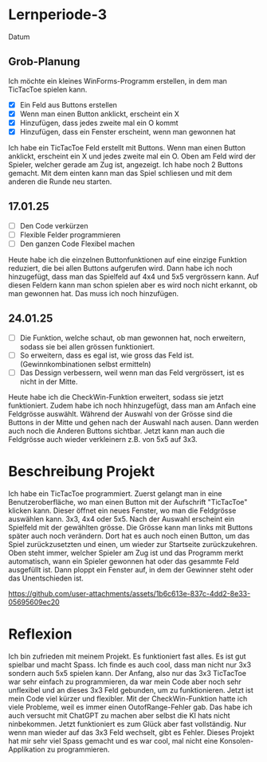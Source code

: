 # Lernperiode-3

Datum

## Grob-Planung

Ich möchte ein kleines WinForms-Programm erstellen, in dem man TicTacToe spielen kann.

- [x] Ein Feld aus Buttons erstellen
- [x] Wenn man einen Button anklickt, erscheint ein X
- [x] Hinzufügen, dass jedes zweite mal ein O kommt
- [x] Hinzufügen, dass ein Fenster erscheint, wenn man gewonnen hat

Ich habe ein TicTacToe Feld erstellt mit Buttons. Wenn man einen Button anklickt, erscheint ein X und jedes zweite mal ein O. Oben am Feld wird der Spieler, welcher gerade am Zug ist, angezeigt. Ich habe noch 2 Buttons gemacht. Mit dem einten kann man das Spiel schliesen und mit dem anderen die Runde neu starten.

## 17.01.25

- [ ] Den Code verkürzen
- [ ] Flexible Felder programmieren
- [ ] Den ganzen Code Flexibel machen

Heute habe ich die einzelnen Buttonfunktionen auf eine einzige Funktion reduziert, die bei allen Buttons aufgerufen wird. Dann habe ich noch hinzugefügt, dass man das Spielfeld auf 4x4 und 5x5 vergrössern kann. Auf diesen Feldern kann man schon spielen aber es wird noch nicht erkannt, ob man gewonnen hat. Das muss ich noch hinzufügen.

## 24.01.25

- [ ] Die Funktion, welche schaut, ob man gewonnen hat, noch erweitern, sodass sie bei allen grössen funktioniert.
- [ ] So erweitern, dass es egal ist, wie gross das Feld ist. (Gewinnkombinationen selbst ermitteln)
- [ ] Das Dessign verbessern, weil wenn man das Feld vergrössert, ist es nicht in der Mitte.

Heute habe ich die CheckWin-Funktion erweitert, sodass sie jetzt funktioniert. Zudem habe ich noch hhinzugefügt, dass man am Anfach eine Feldgrösse auswählt. Während der Auswahl von der Grösse sind die Buttons in der Mitte und gehen nach der Auswahl nach ausen. Dann werden auch noch die Anderen Buttons sichtbar. Jetzt kann man auch die Feldgrösse auch wieder verkleinern z.B. von 5x5 auf 3x3.

# Beschreibung Projekt

Ich habe ein TicTacToe programmiert. Zuerst gelangt man in eine Benutzeroberfläche, wo man einen Button mit der Aufschrift "TicTacToe" klicken kann. Dieser öffnet ein neues Fenster, wo man die Feldgrösse auswählen kann. 3x3, 4x4 oder 5x5. Nach der Auswahl erscheint ein Spielfeld mit der gewählten grösse. Die Grösse kann man links mit Buttons später auch noch verändern. Dort hat es auch noch einen Button, um das Spiel zurückzusetzten und einen, um wieder zur Startseite zurückzukehren. Oben steht immer, welcher Spieler am Zug ist und das Programm merkt automatisch, wann ein Spieler gewonnen hat oder das gesammte Feld ausgefüllt ist. Dann ploppt ein Fenster auf, in dem der Gewinner steht oder das Unentschieden ist.

https://github.com/user-attachments/assets/1b6c613e-837c-4dd2-8e33-05695609ec20

# Reflexion

Ich bin zufrieden mit meinem Projekt. Es funktioniert fast alles. Es ist gut spielbar und macht Spass. Ich finde es auch cool, dass man nicht nur 3x3 sondern auch 5x5 spielen kann. Der Anfang, also nur das 3x3 TicTacToe war sehr einfach zu programmieren, da war mein Code aber noch sehr unflexibel und an dieses 3x3 Feld gebunden, um zu funktionieren. Jetzt ist mein Code viel kürzer und flexibler. Mit der CheckWin-Funktion hatte ich viele Probleme, weil es immer einen OutofRange-Fehler gab. Das habe ich auch versucht mit ChatGPT zu machen aber selbst die KI hats nicht ninbekommen. Jetzt funktioniert es zum Glück aber fast vollständig. Nur wenn man wieder auf das 3x3 Feld wechselt, gibt es Fehler. Dieses Projekt hat mir sehr viel Spass gemacht und es war cool, mal nicht eine Konsolen-Applikation zu programmieren.
